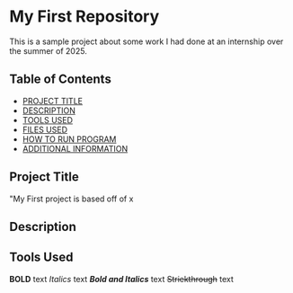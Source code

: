 # My First Repository
This is a sample project about some work I had done at an internship over the summer of 2025. 


## Table of Contents

- [PROJECT TITLE](#Project-Title)
- [DESCRIPTION](#Description)
- [TOOLS USED](#Tools-Used)
- [FILES USED](#Files-Used)
- [HOW TO RUN PROGRAM](#How-to-run-program)
- [ADDITIONAL INFORMATION](#Additional-information)

## Project Title  

"My First project is based off of x

## Description  



## Tools Used  






**BOLD** text
*Italics* text
***Bold and Italics*** text
~~Striekthrough~~ text

